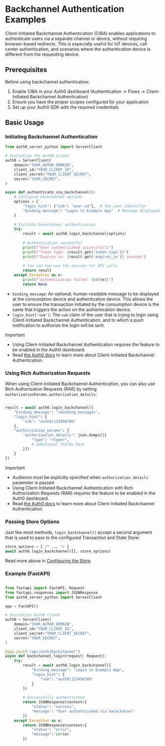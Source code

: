 # Backchannel Authentication Examples

Client-Initiated Backchannel Authentication (CIBA) enables applications to authenticate users via a separate channel or device, without requiring browser-based redirects. This is especially useful for IoT devices, call center authentication, and scenarios where the authentication device is different from the requesting device.

## Prerequisites

Before using backchannel authentication:

1. Enable CIBA in your Auth0 dashboard (Authentication → Flows → Client-Initiated Backchannel Authentication)
2. Ensure you have the proper scopes configured for your application
3. Set up your Auth0 SDK with the required credentials

## Basic Usage

### Initiating Backchannel Authentication

```python
from auth0_server_python import ServerClient

# Initialize the Auth0 client
auth0 = ServerClient(
    domain="YOUR_AUTH0_DOMAIN",
    client_id="YOUR_CLIENT_ID",
    client_secret="YOUR_CLIENT_SECRET",
    secret="YOUR_SECRET",
)

async def authenticate_via_backchannel():
    # Configure backchannel options
    options = {
        "login_hint": {"sub": "user-id"},  # The user identifier
        "binding_message": "Login to Example App"  # Message displayed to the user
    }
    
    # Initiate backchannel authentication
    try:
        result = await auth0.login_backchannel(options)
        
        # Authentication successful
        print(f"User authenticated successfully")
        print(f"Token type: {result.get('token_type')}")
        print(f"Expires in: {result.get('expires_in')} seconds")
        
        # You can now use the session for API calls
        return result
    except Exception as e:
        print(f"Authentication failed: {str(e)}")
        return None
```

- `binding_message`: An optional, human-readable message to be displayed at the consumption device and authentication device. This allows the user to ensure the transaction initiated by the consumption device is the same that triggers the action on the authentication device.
- `login_hint['sub']`: The `sub` claim of the user that is trying to login using Client-Initiated Backchannel Authentication, and to which a push notification to authorize the login will be sent.

> [!IMPORTANT]
> - Using Client-Initiated Backchannel Authentication requires the feature to be enabled in the Auth0 dashboard.
> - Read [the Auth0 docs](https://auth0.com/docs/get-started/authentication-and-authorization-flow/client-initiated-backchannel-authentication-flow) to learn more about Client-Initiated Backchannel Authentication.

### Using Rich Authorization Requests
When using Client-Initiated Backchannel Authentication, you can also use Rich Authorization Requests (RAR) by setting `authorizationParams.authorization_details`:


```python

result = await auth0.login_backchannel({
    "binding_message": "<binding_message>",
    "login_hint": {
        "sub": "auth0|123456789"
    },
    "authorization_params": {
        "authorization_details": json.dumps([{
            "type": "<type>",
            # additional fields here
        }])
    }
})
```

> [!IMPORTANT]
> - Audience must be explicitly specified when `authorization_details` parameter is passed
> - Using Client-Initiated Backchannel Authentication with Rich Authorization Requests (RAR) requires the feature to be enabled in the Auth0 dashboard.
> - Read [the Auth0 docs](https://auth0.com/docs/get-started/authentication-and-authorization-flow/client-initiated-backchannel-authentication-flow) to learn more about Client-Initiated Backchannel Authentication.

### Passing Store Options

Just like most methods, `login_backchannel()` accept a second argument that is used to pass to the configured Transaction and State Store:

```python
store_options = { /* ... */ }
await auth0.login_backchannel({}, store_options)
```

Read more above in [Configuring the Store](./ConfigureStore.md).

### Example (FastAPI)

```python

from fastapi import FastAPI, Request
from fastapi.responses import JSONResponse
from auth0_server_python import ServerClient

app = FastAPI()

# Initialize Auth0 client
auth0 = ServerClient(
    domain="YOUR_AUTH0_DOMAIN",
    client_id="YOUR_CLIENT_ID",
    client_secret="YOUR_CLIENT_SECRET",
    secret="YOUR_SECRET",
)

@app.post("/api/auth/backchannel")
async def backchannel_login(request: Request):
    try:
        result = await auth0.login_backchannel({
            "binding_message": "Login to Example App",
            "login_hint": {
                "sub": "auth0|123456789"
            }
        })
        
        # Successfully authenticated
        return JSONResponse(content={
            "status": "success",
            "message": "User authenticated via backchannel"
        })
    except Exception as e:
        return JSONResponse(content={
            "status": "error",
            "message": str(e)
        })
```